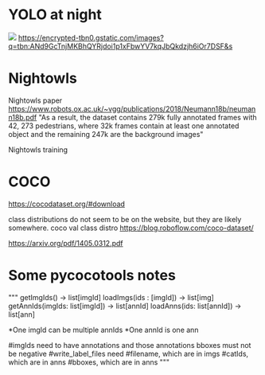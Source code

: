 # YOLO at night

[<img src="http://www.google.com.au/images/nav_logo7.png">](http://google.com.au/)
https://encrypted-tbn0.gstatic.com/images?q=tbn:ANd9GcTnjMKBhQYRjdoi1p1xFbwYV7kqJbQkdzjh6iOr7DSF&s

# Nightowls 
Nightowls paper
https://www.robots.ox.ac.uk/~vgg/publications/2018/Neumann18b/neumann18b.pdf
"As a result, the dataset contains 279k fully annotated frames with 42, 273
pedestrians, where 32k frames contain at least one annotated object and the
remaining 247k are the background images"

Nightowls training

# COCO
https://cocodataset.org/#download

class distributions do not seem to be on the website, but they are likely somewhere.
coco val class distro
https://blog.roboflow.com/coco-dataset/

https://arxiv.org/pdf/1405.0312.pdf


# Some pycocotools notes
"""
getImgIds() -> list[imgId] 
loadImgs(ids : [imgId]) -> list[img]
getAnnIds(imgIds: list[imgId]) -> list[annId]
loadAnns(ids: list[annId]) -> list[ann]

*One imgId can be multiple annIds
*One annId is one ann


#imgIds need to have annotations and those annotations bboxes must not be negative
#write_label_files need
    #filename, which are in imgs
    #catIds, which are in anns
    #bboxes, which are in anns
"""